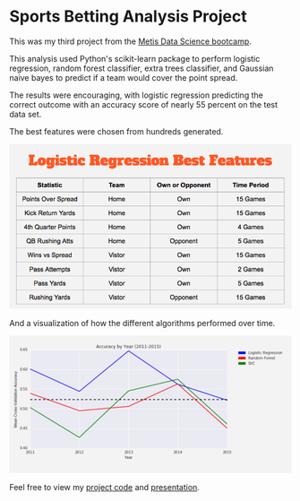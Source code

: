 # Sports Betting Analysis Project

This was my third project from the [Metis Data Science bootcamp](http://www.thisismetis.com/data-science-bootcamps). 

This analysis used Python's scikit-learn package to perform logistic regression, random forest classifier, extra trees classifier, and Gaussian naive bayes to predict if a team would cover the point spread.

The results were encouraging, with logistic regression predicting the correct outcome with an accuracy score of nearly 55 percent on the test data set.

The best features were chosen from hundreds generated.

![best_features](https://github.com/colekev/sports-betting-analysis/blob/master/sports_betting_best_features.png)

And a visualization of how the different algorithms performed over time.

![models_over_time](https://github.com/colekev/sports-betting-analysis/blob/master/sports_betting_accuracy_scores.png)

Feel free to view my [project code](https://github.com/colekev/sports-betting-analysis/blob/master/football_analysis.ipynb) and [presentation](https://github.com/colekev/sports-betting-analysis/blob/master/mcnulty_presentation.pdf).

